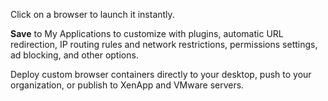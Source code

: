 Click on a browser to launch it instantly.

**Save** to My Applications to customize with plugins, automatic URL redirection, IP routing rules and network restrictions, permissions settings, ad blocking, and other options.

Deploy custom browser containers directly to your desktop, push to your organization, or publish to XenApp and VMware servers.